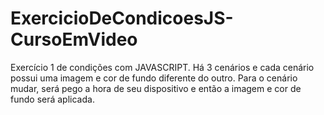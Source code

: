 # ExercicioDeCondicoesJS-CursoEmVideo
 Exercício 1 de condições com JAVASCRIPT. Há 3 cenários e cada cenário possui uma imagem e cor de fundo diferente do outro. Para o cenário mudar, será pego a hora de seu dispositivo e então a imagem e cor de fundo será aplicada.
